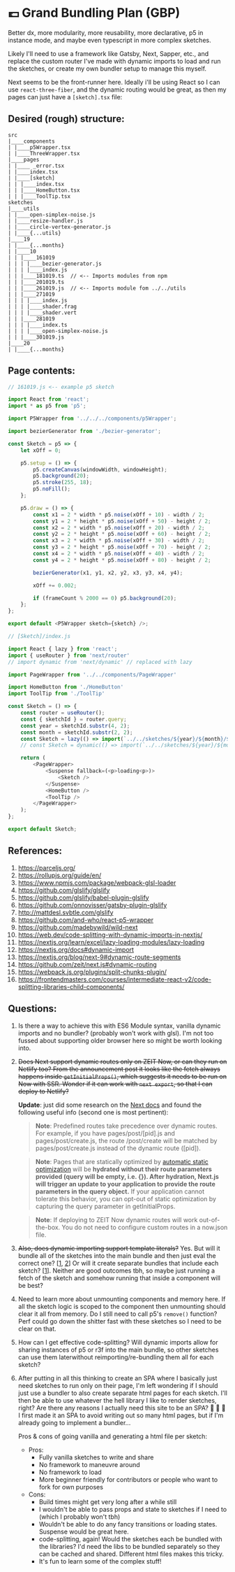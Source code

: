 # 💷 Grand Bundling Plan (GBP)

Better dx, more modularity, more reusability, more declarative, p5 in instance mode, and maybe even typescript in more complex sketches.

Likely I'll need to use a framework like Gatsby, Next, Sapper, etc., and replace the custom router I've made with dynamic imports to load and run the sketches, or create my own bundler setup to manage this myself.

Next seems to be the front-runner here. Ideally i'll be using React so I can use `react-three-fiber`, and the dynamic routing would be great, as then my pages can just have a `[sketch].tsx` file:

## Desired (rough) structure:
```
src
|____components
| |____p5Wrapper.tsx
| |____ThreeWrapper.tsx
|____pages
| |____ _error.tsx
| |____index.tsx
| |____[sketch]
| | |____index.tsx
| | |____HomeButton.tsx
| | |____ToolTip.tsx
sketches
|____utils
| |____open-simplex-noise.js
| |____resize-handler.js
| |____circle-vertex-generator.js
| |____{...utils}
|____19
| |____{...months}
| |____10
| | |____161019
| | | |____bezier-generator.js
| | | |____index.js
| | |____181019.ts  // <-- Imports modules from npm
| | |____201019.ts
| | |____261019.js  // <-- Imports module fom ../../utils
| | |____271019
| | | |____index.js
| | | |____shader.frag
| | | |____shader.vert
| | |____281019
| | | |____index.ts
| | | |____open-simplex-noise.js
| | |____301019.js
|____20
| |____{...months}
```

## Page contents:

```JavaScript
// 161019.js <-- example p5 sketch

import React from 'react';
import * as p5 from 'p5';

import P5Wrapper from '../../../components/p5Wrapper';

import bezierGenerator from './bezier-generator';

const Sketch = p5 => {
    let xOff = 0;

    p5.setup = () => {
        p5.createCanvas(windowWidth, windowHeight);
        p5.background(20);
        p5.stroke(255, 18);
        p5.noFill();
    };

    p5.draw = () => {
        const x1 = 2 * width * p5.noise(xOff + 10) - width / 2;
        const y1 = 2 * height * p5.noise(xOff + 50) - height / 2;
        const x2 = 2 * width * p5.noise(xOff + 20) - width / 2;
        const y2 = 2 * height * p5.noise(xOff + 60) - height / 2;
        const x3 = 2 * width * p5.noise(xOff + 30) - width / 2;
        const y3 = 2 * height * p5.noise(xOff + 70) - height / 2;
        const x4 = 2 * width * p5.noise(xOff + 40) - width / 2;
        const y4 = 2 * height * p5.noise(xOff + 80) - height / 2;

        bezierGenerator(x1, y1, x2, y2, x3, y3, x4, y4);

        xOff += 0.002;

        if (frameCount % 2000 == 0) p5.background(20);
    };
};

export default <P5Wrapper sketch={sketch} />;
```

```JavaScript
// [Sketch]/index.js

import React { lazy } from 'react';
import { useRouter } from 'next/router'
// import dynamic from 'next/dynamic' // replaced with lazy

import PageWrapper from '../../components/PageWrapper'

import HomeButton from './HomeButton'
import ToolTip from './ToolTip'

const Sketch = () => {
    const router = useRouter();
    const { sketchId } = router.query;
    const year = sketchId.substr(4, 2);
    const month = sketchId.substr(2, 2);
    const Sketch = lazy(() => import(`../../sketches/${year}/${month}/${sketch}`))
    // const Sketch = dynamic(() => import(`../../sketches/${year}/${month}/${sketch}`))

    return (
        <PageWrapper>
            <Suspense fallback=(<p>loading<p>)>
                <Sketch />
            </Suspense>
            <HomeButton />
            <ToolTip />
        </PageWrapper>
    );
};

export default Sketch;
```


## References:

1. https://parceljs.org/ 
3. https://rollupjs.org/guide/en/
5. https://www.npmjs.com/package/webpack-glsl-loader
2. https://github.com/glslify/glslify
6. https://github.com/glslify/babel-plugin-glslify
5. https://github.com/onnovisser/gatsby-plugin-glslify
3. http://mattdesl.svbtle.com/glslify
1. https://github.com/and-who/react-p5-wrapper
1. https://github.com/madebywild/wild-next
2. https://web.dev/code-splitting-with-dynamic-imports-in-nextjs/
3. https://nextjs.org/learn/excel/lazy-loading-modules/lazy-loading
4. https://nextjs.org/docs#dynamic-import
5. https://nextjs.org/blog/next-9#dynamic-route-segments
6. https://github.com/zeit/next.js#dynamic-routing
7. https://webpack.js.org/plugins/split-chunks-plugin/
8. https://frontendmasters.com/courses/intermediate-react-v2/code-splitting-libraries-child-components/


## Questions:
1. Is there a way to achieve this with ES6 Module syntax, vanilla dynamic imports and no bundler? (probably won't work with glsl). I'm not too fussed about supporting older browser here so might be worth looking into.

1. ~~Does Next support dynamic routes only on ZEIT Now, or can they run on Netlify too? From the announcement post it looks like the fetch always happens inside `getInitialProps()`, which suggests it needs to be run on Now with SSR. Wonder if it can work with `next export`, so that I can deploy to Netlify?~~

    **Update**: just did some research on the [Next docs](https://github.com/zeit/next.js#dynamic-routing) and found the following useful info (second one is most pertinent): 

    >**Note**: Predefined routes take precedence over dynamic routes. For example, if you have pages/post/[pid].js and pages/post/create.js, the route /post/create will be matched by pages/post/create.js instead of the dynamic route ([pid]).

    > **Note**: Pages that are statically optimized by [automatic static optimization](https://github.com/zeit/next.js#automatic-static-optimization) will be **hydrated without their route parameters provided (query will be empty, i.e. {}). After hydration, Next.js will trigger an update to your application to provide the route parameters in the query object.** If your application cannot tolerate this behavior, you can opt-out of static optimization by capturing the query parameter in getInitialProps.

    >**Note**: If deploying to ZEIT Now dynamic routes will work out-of-the-box. You do not need to configure custom routes in a now.json file.

2. ~~Also, does dynamic importing support template literals?~~ Yes. But will it bundle all of the sketches into the main bundle and then just eval the correct one? [[1](https://github.com/zeit/next.js/issues/6032#issuecomment-453497214), [2](https://github.com/zeit/next.js/issues/4100#issuecomment-380943474)] Or will it create separate bundles that include each sketch? [[1](https://github.com/zeit/next.js/issues/2514#issuecomment-319605193)]. Neither are good outcomes tbh, so maybe just running a fetch of the sketch and somehow running that inside a component will be best?

1. Need to learn more about unmounting components and memory here. If all the sketch logic is scoped to the component then unmounting should clear it all from memory. Do I still need to call p5's `remove()` function? Perf could go down the shitter fast with these sketches so I need to be clear on that.

3. How can I get effective code-splitting? Will dynamic imports allow for sharing instances of p5 or r3f into the main bundle, so other sketches can use them laterwithout reimporting/re-bundling them all for each sketch?

1. After putting in all this thinking to create an SPA where I basically just need sketches to run only on their page, I'm left wondering if I should just use a bundler to also create separate html pages for each sketch. I'll then be able to use whatever the hell library I like to render sketches, right? Are there any reasons I actually need this site to be an SPA? 🤔 🤔 🤔 I first made it an SPA to avoid writing out so many html pages, but if I'm already going to implement a bundler... 
    
    Pros & cons of going vanilla and generating a html file per sketch:

    * Pros:
        * Fully vanilla sketches to write and share
        * No framework to maneuvre around
        * No framework to load
        * More beginner friendly for contributors or people who want to fork for own purposes
    * Cons:
        * Build times might get very long after a while still
        * I wouldn't be able to pass props and state to sketches if I need to (which I probably won't tbh)
        * Wouldn't be able to do any fancy transitions or loading states. Suspense would be great here.
        * code-splitting, again! Would the sketches each be bundled with the libraries? I'd need the libs to be bundled separately so they can be cached and shared. Different html files makes this tricky.
        * It's fun to learn some of the complex stuff!